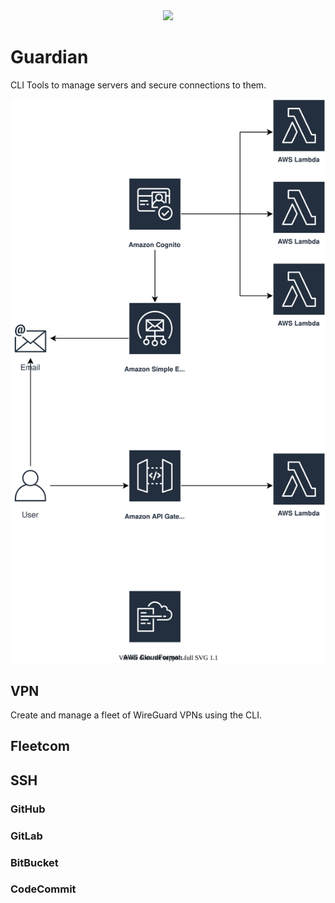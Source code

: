 <div style="text-align:center"><img src='https://d.pr/SLO9Sg/3123P4IP+'/></div>

# Guardian
CLI Tools to manage servers and secure connections to them.

<div style="text-align:center"><img src='./guardian-architecture-diagram.svg'/></div>

## VPN
Create and manage a fleet of WireGuard VPNs using the CLI.


## Fleetcom

## SSH

### GitHub
### GitLab
### BitBucket
### CodeCommit
